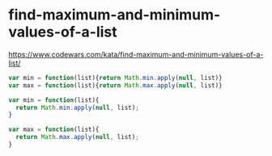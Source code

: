 # find-maximum-and-minimum-values-of-a-list
https://www.codewars.com/kata/find-maximum-and-minimum-values-of-a-list/


```javascript
var min = function(list){return Math.min.apply(null, list)}
var max = function(list){return Math.max.apply(null, list)}
```

```javascript
var min = function(list){
  return Math.min.apply(null, list);
}

var max = function(list){
  return Math.max.apply(null, list);
}
```
